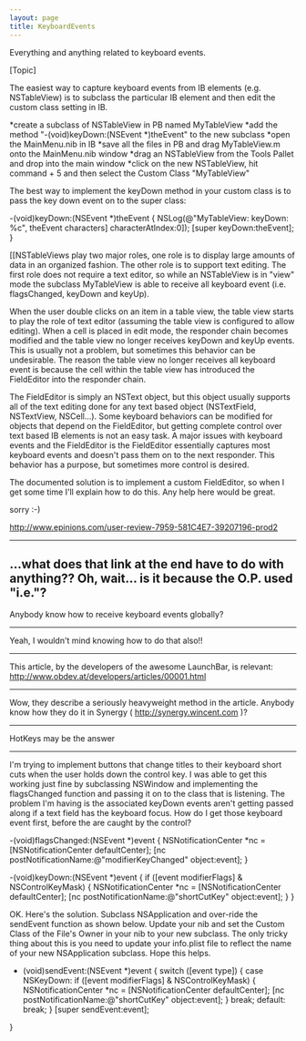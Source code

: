 ```yaml
---
layout: page
title: KeyboardEvents
---
```




Everything and anything related to keyboard events.

[Topic]

The easiest way to capture keyboard events from IB elements (e.g. NSTableView) is to subclass the particular IB element and then edit the custom class setting in IB.


*create a subclass of NSTableView in PB named MyTableView
*add the method "-(void)keyDown:(NSEvent *)theEvent" to the new subclass
*open the MainMenu.nib in IB
*save all the files in PB and drag MyTableView.m onto the MainMenu.nib window
*drag an NSTableView from the Tools Pallet and drop into the main window
*click on the new NSTableView, hit command + 5 and then select the Custom Class "MyTableView"


The best way to implement the keyDown method in your custom class is to pass the key down event on to the super class:

    
-(void)keyDown:(NSEvent *)theEvent {
    NSLog(@"MyTableView: keyDown: %c", theEvent characters] characterAtIndex:0]);
    [super keyDown:theEvent];
}


[[NSTableView<nowiki/>s play two major roles, one role is to display large amounts of data in an organized fashion. The other role is to support text editing. The first role does not require a text editor, so while an NSTableView is in "view" mode the subclass MyTableView is able to receive all keyboard event (i.e. flagsChanged, keyDown and keyUp). 

When the user double clicks on an item in a table view, the table view starts to play the role of text editor (assuming the table view is configured to allow editing). When a cell is placed in edit mode, the responder chain becomes modified and the table view no longer receives keyDown and keyUp events. This is usually not a problem, but sometimes this behavior can be undesirable. The reason the table view no longer receives all keyboard event is because the cell within the table view has introduced the FieldEditor into the responder chain. 

The FieldEditor is simply an NSText object, but this object usually supports all of the text editing done for any text based object (NSTextField, NSTextView, NSCell...). Some keyboard behaviors can be modified for objects that depend on the FieldEditor, but getting complete control over text based IB elements is not an easy task. A major issues with keyboard events and the FieldEditor is the FieldEditor essentially captures most keyboard events and doesn't pass them on to the next responder. This behavior has a purpose, but sometimes more control is desired. 

The documented solution is to implement a custom FieldEditor, so when I get some time I'll explain how to do this. Any help here would be great. 

sorry :-) 

http://www.epinions.com/user-review-7959-581C4E7-39207196-prod2

---- 
...what does that link at the end have to do with anything?? Oh, wait... is it because the O.P. used "i.e."?
----

Anybody know how to receive keyboard events globally?

----

Yeah, I wouldn't mind knowing how to do that also!!

----

This article, by the developers of the awesome LaunchBar, is relevant:
http://www.obdev.at/developers/articles/00001.html

----

Wow, they describe a seriously heavyweight method in the article. Anybody know how they do it in Synergy ( http://synergy.wincent.com )?

----

HotKeys may be the answer

----

I'm trying to implement buttons that change titles to their keyboard short cuts when the user holds down the control key.  I was able to get this working just fine by subclassing NSWindow and implementing the flagsChanged function and passing it on to the class that is listening.  The problem I'm having is the associated keyDown events aren't getting passed along if a text field has the keyboard focus.  How do I get those keyboard event first, before the are caught by the control?

    

-(void)flagsChanged:(NSEvent *)event
{
	NSNotificationCenter *nc = [NSNotificationCenter defaultCenter];
	[nc postNotificationName:@"modifierKeyChanged" object:event];
}

-(void)keyDown:(NSEvent *)event
{
    if ([event modifierFlags] & NSControlKeyMask) {
		NSNotificationCenter *nc = [NSNotificationCenter defaultCenter];
		[nc postNotificationName:@"shortCutKey" object:event];
    }
}


OK.  Here's the solution.  Subclass NSApplication and over-ride the sendEvent function as shown below.  Update your nib and set the Custom Class of the File's Owner in your nib to your new subclass.  The only tricky thing about this is you need to update your info.plist file to reflect the name of your new NSApplication subclass.  Hope this helps.

    
- (void)sendEvent:(NSEvent *)event
{
	switch ([event type]) 
	{
		case NSKeyDown:
		    if ([event modifierFlags] & NSControlKeyMask) {
				NSNotificationCenter *nc = [NSNotificationCenter defaultCenter];
				[nc postNotificationName:@"shortCutKey" object:event];
		    }
			break;
		default:
			break;
	}
	[super sendEvent:event];
	
}

